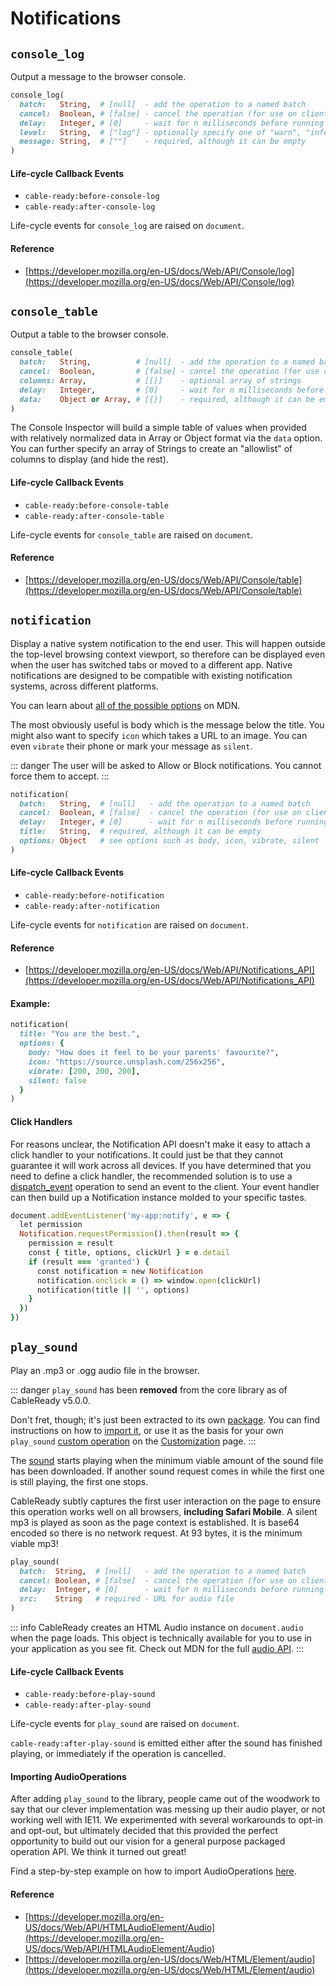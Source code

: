 # Notifications

## `console_log`

Output a message to the browser console.

```ruby
console_log(
  batch:   String,  # [null]  - add the operation to a named batch
  cancel:  Boolean, # [false] - cancel the operation (for use on client)
  delay:   Integer, # [0]     - wait for n milliseconds before running
  level:   String,  # ["log"] - optionally specify one of "warn", "info" or "error"
  message: String,  # [""]    - required, although it can be empty
)
```

#### Life-cycle Callback Events

* `cable-ready:before-console-log`
* `cable-ready:after-console-log`

Life-cycle events for `console_log` are raised on `document`.

#### Reference

* [https://developer.mozilla.org/en-US/docs/Web/API/Console/log](https://developer.mozilla.org/en-US/docs/Web/API/Console/log)

## `console_table`

Output a table to the browser console.

```ruby
console_table(
  batch:   String,          # [null]  - add the operation to a named batch
  cancel:  Boolean,         # [false] - cancel the operation (for use on client)
  columns: Array,           # [[]]    - optional array of strings
  delay:   Integer,         # [0]     - wait for n milliseconds before running
  data:    Object or Array, # [{}]    - required, although it can be empty
)
```

The Console Inspector will build a simple table of values when provided with relatively normalized data in Array or Object format via the `data` option. You can further specify an array of Strings to create an "allowlist" of columns to display (and hide the rest).

#### Life-cycle Callback Events

* `cable-ready:before-console-table`
* `cable-ready:after-console-table`

Life-cycle events for `console_table` are raised on `document`.

#### Reference

* [https://developer.mozilla.org/en-US/docs/Web/API/Console/table](https://developer.mozilla.org/en-US/docs/Web/API/Console/table)

## `notification`

Display a native system notification to the end user. This will happen outside the top-level browsing context viewport, so therefore can be displayed even when the user has switched tabs or moved to a different app. Native notifications are designed to be compatible with existing notification systems, across different platforms.

You can learn about [all of the possible options](https://developer.mozilla.org/en-US/docs/Web/API/Notification) on MDN.

The most obviously useful is body which is the message below the title. You might also want to specify `icon` which takes a URL to an image. You can even `vibrate` their phone or mark your message as `silent`.

::: danger
The user will be asked to Allow or Block notifications. You cannot force them to accept.
:::

```ruby
notification(
  batch:   String,  # [null]   - add the operation to a named batch
  cancel:  Boolean, # [false]  - cancel the operation (for use on client)
  delay:   Integer, # [0]      - wait for n milliseconds before running
  title:   String,  # required, although it can be empty
  options: Object   # see options such as body, icon, vibrate, silent
)
```

#### Life-cycle Callback Events

* `cable-ready:before-notification`
* `cable-ready:after-notification`

Life-cycle events for `notification` are raised on `document`.

#### Reference

* [https://developer.mozilla.org/en-US/docs/Web/API/Notifications_API](https://developer.mozilla.org/en-US/docs/Web/API/Notifications_API)

#### Example:

```ruby
notification(
  title: "You are the best.",
  options: {
    body: "How does it feel to be your parents' favourite?",
    icon: "https://source.unsplash.com/256x256",
    vibrate: [200, 200, 200],
    silent: false
  }
)
```

#### Click Handlers

For reasons unclear, the Notification API doesn't make it easy to attach a click handler to your notifications. It could just be that they cannot guarantee it will work across all devices. If you have determined that you need to define a click handler, the recommended solution is to use a [dispatch_event](https://cableready.stimulusreflex.com/usage/dom-operations/event-dispatch) operation to send an event to the client. Your event handler can then build up a Notification instance molded to your specific tastes.

```ruby
document.addEventListener('my-app:notify', e => {
  let permission
  Notification.requestPermission().then(result => {
    permission = result
    const { title, options, clickUrl } = e.detail
    if (result === 'granted') {
      const notification = new Notification
      notification.onclick = () => window.open(clickUrl)
      notification(title || '', options)
    }
  })
})
```

## `play_sound`

Play an .mp3 or .ogg audio file in the browser.

::: danger
`play_sound` has been **removed** from the core library as of CableReady v5.0.0.

Don't fret, though; it's just been extracted to its own [package](https://www.npmjs.com/package/@cable_ready/audio_operations). You can find instructions on how to [import it](/guide/customization.md#importing-audiooperations), or use it as the basis for your own `play_sound` [custom operation](/guide/customization.md#custom-operations) on the [Customization](/guide/customization.md) page.
:::

The [sound](https://www.dropbox.com/s/jka3a37ibbqiaqv/stimulus_reflex_sound_logo.mp3?dl=1) starts playing when the minimum viable amount of the sound file has been downloaded. If another sound request comes in while the first one is still playing, the first one stops.

CableReady subtly captures the first user interaction on the page to ensure this operation works well on all browsers, **including Safari Mobile**. A silent mp3 is played as soon as the page context is established. It is base64 encoded so there is no network request. At 93 bytes, it is the minimum viable mp3!

```ruby
play_sound(
  batch:  String,  # [null]   - add the operation to a named batch
  cancel: Boolean, # [false]  - cancel the operation (for use on client)
  delay:  Integer, # [0]      - wait for n milliseconds before running
  src:    String   # required - URL for audio file
)
```

::: info
CableReady creates an HTML Audio instance on `document.audio` when the page loads. This object is technically available for you to use in your application as you see fit. Check out MDN for the full [audio API](https://developer.mozilla.org/en-US/docs/Web/HTML/Element/audio).
:::

#### Life-cycle Callback Events

* `cable-ready:before-play-sound`
* `cable-ready:after-play-sound`

Life-cycle events for `play_sound` are raised on `document`.

`cable-ready:after-play-sound` is emitted either after the sound has finished playing, or immediately if the operation is cancelled.

#### Importing AudioOperations

After adding `play_sound` to the library, people came out of the woodwork to say that our clever implementation was messing up their audio player, or not working well with IE11. We experimented with several workarounds to opt-in and opt-out, but ultimately decided that this provided the perfect opportunity to build out our vision for a general purpose packaged operation API. We think it turned out great!

Find a step-by-step example on how to import AudioOperations [here](/guide/customization.md#importing-audiooperations).

#### Reference

* [https://developer.mozilla.org/en-US/docs/Web/API/HTMLAudioElement/Audio](https://developer.mozilla.org/en-US/docs/Web/API/HTMLAudioElement/Audio)
* [https://developer.mozilla.org/en-US/docs/Web/HTML/Element/audio](https://developer.mozilla.org/en-US/docs/Web/HTML/Element/audio)
